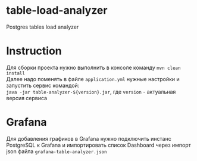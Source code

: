 # table-load-analyzer
Postgres tables load analyzer

# Instruction
Для сборки проекта нужно выполнить в консоле команду `mvn clean install`<br>
Далее надо поменять в файле `application.yml` нужные настройки и запустить сервис командой:<br>
`java -jar table-analyzer-${version}.jar`, где `version` - актуальная версия сервиса<br>

# Grafana
Для добавления графиков в Grafana нужно подключить инстанс PostgreSQL к Grafana и импортировать список Dashboard через импорт json файла `grafana-table-analyzer.json`
